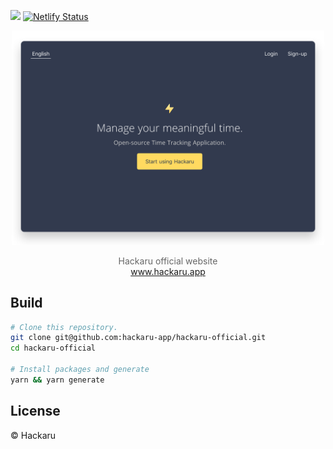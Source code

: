 <a href="https://codeclimate.com/github/hackaru-app/hackaru-official/maintainability"><img src="https://api.codeclimate.com/v1/badges/a08e3a7e1a5c7cfcfe64/maintainability" /></a>
[![Netlify Status](https://api.netlify.com/api/v1/badges/d789f5b0-7a26-4077-978a-205d526dbc72/deploy-status)](https://app.netlify.com/sites/vigilant-bose-6067e9/deploys)

<p align="center">
  <p align="center"><img src="./docs/images/screenshot.png" width="500" /></p>
  <p align="center" style="color: #666;">
    Hackaru official website<br>
    <a href="https://www.hackaru.app">www.hackaru.app</a>
  </p>
</p>

## Build
```sh
# Clone this repository.
git clone git@github.com:hackaru-app/hackaru-official.git
cd hackaru-official

# Install packages and generate
yarn && yarn generate
```

## License

&copy; Hackaru
